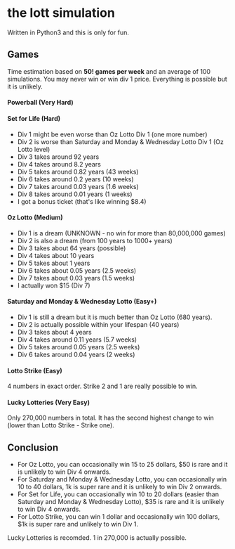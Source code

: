 # the lott simulation
Written in Python3 and this is only for fun.
## Games
Time estimation based on **50! games per week** and an average of 100 simulations. You may never win or win div 1 price. Everything is possible but it is unlikely.
#### Powerball (Very Hard)
#### Set for Life (Hard)
- Div 1 might be even worse than Oz Lotto Div 1 (one more number)
- Div 2 is worse than Saturday and Monday & Wednesday Lotto Div 1 (Oz Lotto level)
- Div 3 takes around 92 years
- Div 4 takes around 8.2 years
- Div 5 takes around 0.82 years (43 weeks)
- Div 6 takes around 0.2 years (10 weeks)
- Div 7 takes around 0.03 years (1.6 weeks)
- Div 8 takes around 0.01 years (1 weeks)
- I got a bonus ticket (that's like winning $8.4)
#### Oz Lotto (Medium)
- Div 1 is a dream (UNKNOWN - no win for more than 80,000,000 games)
- Div 2 is also a dream (from 100 years to 1000+ years)
- Div 3 takes about 64 years (possible)
- Div 4 takes about 10 years
- Div 5 takes about 1 years
- Div 6 takes about 0.05 years (2.5 weeks)
- Div 7 takes about 0.03 years (1.5 weeks)
- I actually won $15 (Div 7)
#### Saturday and Monday & Wednesday Lotto (Easy+)
- Div 1 is still a dream but it is much better than Oz Lotto (680 years).
- Div 2 is actually possible within your lifespan (40 years)
- Div 3 takes about 4 years 
- Div 4 takes around 0.11 years (5.7 weeks)
- Div 5 takes around 0.05 years (2.5 weeks)
- Div 6 takes around 0.04 years (2 weeks)
#### Lotto Strike (Easy)
4 numbers in exact order. Strike 2 and 1 are really possible to win.
#### Lucky Lotteries (Very Easy)
Only 270,000 numbers in total. It has the second highest change to win (lower than Lotto Strike - Strike one).

## Conclusion
- For Oz Lotto, you can occasionally win 15 to 25 dollars, $50 is rare and it is unlikely to win Div 4 onwards.
- For Saturday and Monday & Wednesday Lotto, you can occasionally win 10 to 40 dollars, 1k is super rare and it is unlikely to win Div 2 onwards.
- For Set for Life, you can occasionally win 10 to 20 dollars (easier than Saturday and Monday & Wednesday Lotto), $35 is rare and it is unlikely to win Div 4 onwards.
- For Lotto Strike, you can win 1 dollar and occasionally win 100 dollars, $1k is super rare and unlikely to win Div 1.

Lucky Lotteries is recomded. 1 in 270,000 is actually possible.

